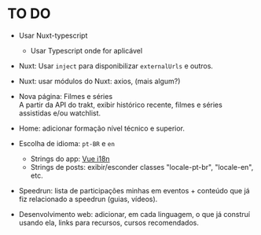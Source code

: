 # TO DO

* Usar Nuxt-typescript
	* Usar Typescript onde for aplicável

* Nuxt: Usar `inject` para disponibilizar `externalUrls` e outros.

* Nuxt: usar módulos do Nuxt: axios, (mais algum?)

* Nova página: Filmes e séries  
A partir da API do trakt, exibir histórico recente, filmes e séries assistidas e/ou watchlist.

* Home: adicionar formação nível técnico e superior.

* Escolha de idioma: `pt-BR` e `en`
	* Strings do app: [Vue i18n](https://kazupon.github.io/vue-i18n/)
	* Strings de posts: exibir/esconder classes "locale-pt-br", "locale-en", etc.

* Speedrun: lista de participações minhas em eventos + conteúdo que já fiz relacionado a speedrun (guias, vídeos).

* Desenvolvimento web: adicionar, em cada linguagem, o que já construí usando ela, links para recursos, cursos recomendados. 